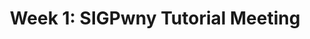 ---
credit:
- Thomas Quig
featured: false
recording: ''
tags:
- Terminal
- WSL
- Command line
- Introductions
- SIGPwny as a group
- CTFs
- Opportunities
time_close: ''
time_start: '2021-09-02T23:00:00.000000Z'
title: 'Week 1: SIGPwny Tutorial Meeting'
---